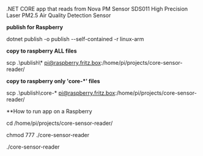 .NET CORE app that reads from Nova PM Sensor SDS011 High Precision Laser PM2.5 Air Quality Detection Sensor

**publish for Raspberry**

dotnet publish -o publish --self-contained -r linux-arm

**copy to raspberry ALL files**

scp .\publish\\* pi@raspberry.fritz.box:/home/pi/projects/core-sensor-reader/

**copy to raspberry only 'core-*' files**

scp .\publish\core-* pi@raspberry.fritz.box:/home/pi/projects/core-sensor-reader/

**How to run app on a Raspberry

cd /home/pi/projects/core-sensor-reader/

chmod 777 ./core-sensor-reader

./core-sensor-reader
